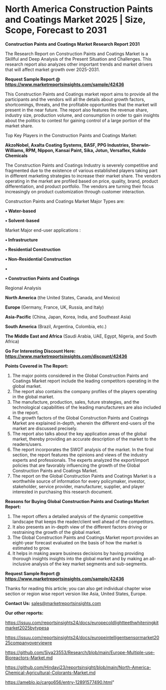 # North America Construction Paints and Coatings Market 2025 | Size, Scope, Forecast to 2031

<strong>Construction Paints and Coatings Market Research Report 2031</strong>

The Research Report on Construction Paints and Coatings Market is a Skillful and Deep Analysis of the Present Situation and Challenges. This research report also analyzes other important trends and market drivers that will affect market growth over 2025-2031.

<strong>Request Sample Report @ <a href=https://www.marketreportsinsights.com/sample/42436>https://www.marketreportsinsights.com/sample/42436</a></strong>

This Construction Paints and Coatings market report aims to provide all the participants and the vendors will all the details about growth factors, shortcomings, threats, and the profitable opportunities that the market will present in the near future. The report also features the revenue share, industry size, production volume, and consumption in order to gain insights about the politics to contest for gaining control of a large portion of the market share.

Top Key Players in the Construction Paints and Coatings Market:

<strong>AkzoNobel, Axalta Coating Systems, BASF, PPG Industries, Sherwin-Williams, RPM, Nippon, Kansai Paint, Sika, Jotun, Versaflex, Kukdo Chemicals</strong>

The Construction Paints and Coatings Industry is severely competitive and fragmented due to the existence of various established players taking part in different marketing strategies to increase their market share. The vendors operating in the market are profiled based on price, quality, brand, product differentiation, and product portfolio. The vendors are turning their focus increasingly on product customization through customer interaction.

Construction Paints and Coatings Market Major Types are:

<strong>•  Water-based

•  Solvent-based</strong>

Market Major end-user applications :

<strong>•  Infrastructure

•  Residential Construction

•  Non-Residential Construction

•  

•  Construction Paints and Coatings</strong>

Regional Analysis

</u><strong><b>North America</b></strong> (the United States, Canada, and Mexico)

<strong><b>Europe </b></strong>(Germany, France, UK, Russia, and Italy)

<strong><b>Asia-Pacific</b></strong> (China, Japan, Korea, India, and Southeast Asia)

<strong><b>South America</b></strong> (Brazil, Argentina, Colombia, etc.)

<strong><b>The Middle East and Africa</b></strong> (Saudi Arabia, UAE, Egypt, Nigeria, and South Africa)

<strong>Go For Interesting Discount Here: <a href=https://www.marketreportsinsights.com/discount/42436>https://www.marketreportsinsights.com/discount/42436</a></strong>

<strong>Points Covered in The Report:</strong>
<ol>
  <li>The major points considered in the Global Construction Paints and Coatings Market report include the leading competitors operating in the global market.</li>
  <li>The report also contains the company profiles of the players operating in the global market.</li>
  <li>The manufacture, production, sales, future strategies, and the technological capabilities of the leading manufacturers are also included in the report.</li>
  <li>The growth factors of the Global Construction Paints and Coatings Market are explained in-depth, wherein the different end-users of the market are discussed precisely.</li>
  <li>The report also talks about the key application areas of the global market, thereby providing an accurate description of the market to the readers/users.</li>
  <li>The report incorporates the SWOT analysis of the market. In the final section, the report features the opinions and views of the industry experts and professionals. The experts analyzed the export/import policies that are favorably influencing the growth of the Global Construction Paints and Coatings Market.</li>
  <li>The report on the Global Construction Paints and Coatings Market is a worthwhile source of information for every policymaker, investor, stakeholder, service provider, manufacturer, supplier, and player interested in purchasing this research document.</li>
</ol>
<strong>Reasons for Buying Global Construction Paints and Coatings Market Report:</strong>

<ol>
  <li>The report offers a detailed analysis of the dynamic competitive landscape that keeps the reader/client well ahead of the competitors.</li>
  <li>It also presents an in-depth view of the different factors driving or restraining the growth of the global market.</li>
  <li>The Global Construction Paints and Coatings Market report provides an eight-year forecast evaluated on the basis of how the market is estimated to grow.</li>
  <li>It helps in making aware business decisions by having providing thorough insights insights into the global market and by making an all-inclusive analysis of the key market segments and sub-segments.</li>
</ol>
<strong>Request Sample Report @ <a href=https://www.marketreportsinsights.com/sample/42436>https://www.marketreportsinsights.com/sample/42436</a></strong>


Thanks for reading this article; you can also get individual chapter wise section or region wise report version like Asia, United States, Europe.

<strong>Contact Us:</strong>
sales@marketreportsinsights.com

<strong>Our other reports:</strong>

<a href=https://issuu.com/reportsinsights24/docs/europecoldlightteethwhiteningkitmarket2025bytypesa>https://issuu.com/reportsinsights24/docs/europecoldlightteethwhiteningkitmarket2025bytypesa</a>

<a href=https://issuu.com/reportsinsights24/docs/europeintelligentsensormarket2025companyoverviewre>https://issuu.com/reportsinsights24/docs/europeintelligentsensormarket2025companyoverviewre</a>

<a href=https://github.com/Siya23553/Research/blob/main/Europe-Multiple-use-Bioreactors-Market.md>https://github.com/Siya23553/Research/blob/main/Europe-Multiple-use-Bioreactors-Market.md</a>

<a href=https://github.com/Hindavi23/reportsinsight/blob/main/North-America-Chemical-Agricultural-Colorants-Market.md>https://github.com/Hindavi23/reportsinsight/blob/main/North-America-Chemical-Agricultural-Colorants-Market.md</a>

<a href=https://ameblo.jp/cargo656/entry-12891577490.html>https://ameblo.jp/cargo656/entry-12891577490.html</a>"
